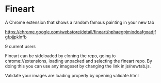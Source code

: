 # Fineart
A Chrome extension that shows a random famous painting in your new tab

https://chrome.google.com/webstore/detail/fineart/hphaegpjmiodcafgoadjfgfpjjpklnfb

9 current users

Fineart can be sideloaded by cloning the repo, going to chrome://extensions, loading unpacked and selecting the fineart repo. By doing this you can use any imageset by changing the link in js/newtab.js.

Validate your images are loading properly by opening validate.html
